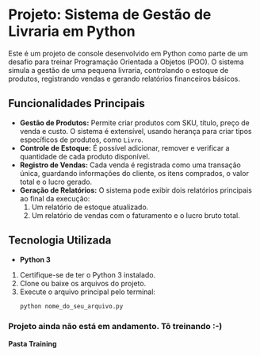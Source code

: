 # Projeto: Sistema de Gestão de Livraria em Python

Este é um projeto de console desenvolvido em Python como parte de um desafio para treinar Programação Orientada a Objetos (POO). O sistema simula a gestão de uma pequena livraria, controlando o estoque de produtos, registrando vendas e gerando relatórios financeiros básicos.

## Funcionalidades Principais

* **Gestão de Produtos:** Permite criar produtos com SKU, título, preço de venda e custo. O sistema é extensível, usando herança para criar tipos específicos de produtos, como `Livro`.
* **Controle de Estoque:** É possível adicionar, remover e verificar a quantidade de cada produto disponível.
* **Registro de Vendas:** Cada venda é registrada como uma transação única, guardando informações do cliente, os itens comprados, o valor total e o lucro gerado.
* **Geração de Relatórios:** O sistema pode exibir dois relatórios principais ao final da execução:
    1.  Um relatório de estoque atualizado.
    2.  Um relatório de vendas com o faturamento e o lucro bruto total.

##  Tecnologia Utilizada

* **Python 3**

1.  Certifique-se de ter o Python 3 instalado.
2.  Clone ou baixe os arquivos do projeto.
3.  Execute o arquivo principal pelo terminal:
    ```bash
    python nome_do_seu_arquivo.py
    ```
### Projeto ainda não está em andamento. Tô treinando :-)

**Pasta Training**
